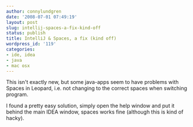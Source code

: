 ```yaml
---
author: connylundgren
date: '2008-07-01 07:49:19'
layout: post
slug: intellij-spaces-a-fix-kind-off
status: publish
title: IntelliJ & Spaces, a fix (kind off)
wordpress_id: '119'
categories:
- ide, idea
- java
- mac osx
---
```


This isn't exactly new, but some java-apps seem to have problems with Spaces
in Leopard, i.e. not changing to the correct spaces when switching program.

I found a pretty easy solution, simply open the help window and put it behind
the main IDEA window, spaces works fine (although this is kind of hacky).


